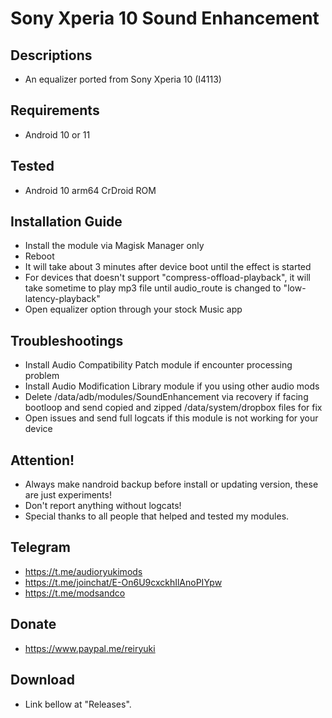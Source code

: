 # Sony Xperia 10 Sound Enhancement

## Descriptions
- An equalizer ported from Sony Xperia 10 (I4113)

## Requirements
- Android 10 or 11

## Tested
- Android 10 arm64 CrDroid ROM

## Installation Guide
- Install the module via Magisk Manager only
- Reboot
- It will take about 3 minutes after device boot until the effect is started
- For devices that doesn't support "compress-offload-playback", it will take sometime to play mp3 file until audio_route is changed to "low-latency-playback"
- Open equalizer option through your stock Music app

## Troubleshootings
- Install Audio Compatibility Patch module if encounter processing problem
- Install Audio Modification Library module if you using other audio mods
- Delete /data/adb/modules/SoundEnhancement via recovery if facing bootloop and send copied and zipped /data/system/dropbox files for fix
- Open issues and send full logcats if this module is not working for your device

## Attention!
- Always make nandroid backup before install or updating version, these are just experiments!
- Don't report anything without logcats!
- Special thanks to all people that helped and tested my modules.

## Telegram
- https://t.me/audioryukimods
- https://t.me/joinchat/E-On6U9cxckhIlAnoPIYpw
- https://t.me/modsandco

## Donate
- https://www.paypal.me/reiryuki

## Download
- Link bellow at "Releases".
